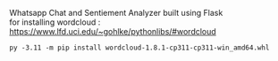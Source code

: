 
Whatsapp Chat and Sentiement Analyzer built using Flask<br>
for installing wordcloud : <br>
https://www.lfd.uci.edu/~gohlke/pythonlibs/#wordcloud
```
py -3.11 -m pip install wordcloud-1.8.1-cp311-cp311-win_amd64.whl
```
